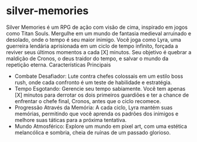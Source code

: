 # silver-memories

Silver Memories é um RPG de ação com visão de cima, inspirado em jogos como Titan Souls. Mergulhe em um mundo de fantasia medieval arruinado e desolado, onde o tempo é seu maior inimigo. Você joga como Lyra, uma guerreira lendária aprisionada em um ciclo de tempo infinito, forçada a reviver seus últimos momentos a cada [X] minutos. Seu objetivo é quebrar a maldição de Cronos, o deus traidor do tempo, e salvar o mundo da repetição eterna.
Características Principais
 * Combate Desafiador: Lute contra chefes colossais em um estilo boss rush, onde cada confronto é um teste de habilidade e estratégia.
 * Tempo Esgotando: Gerencie seu tempo sabiamente. Você tem apenas [X] minutos para derrotar os dois primeiros guardiões e ter a chance de enfrentar o chefe final, Cronos, antes que o ciclo recomece.
 * Progressão Através da Memória: A cada ciclo, Lyra mantém suas memórias, permitindo que você aprenda os padrões dos inimigos e melhore suas táticas para a próxima tentativa.
 * Mundo Atmosférico: Explore um mundo em pixel art, com uma estética melancólica e sombria, cheia de ruínas de um passado glorioso.